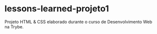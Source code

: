 # lessons-learned-projeto1
Projeto HTML &amp; CSS elaborado durante o curso de Desenvolvimento Web na Trybe.
